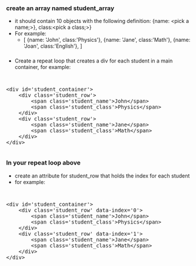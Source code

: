 ### create an array named student_array
- it should contain 10 objects with the following definition: {name: &lt;pick a name;&gt;}, class:&lt;pick a class;&gt;}
- For example:
	- [
		{name: 'John', class:'Physics'},
		{name: 'Jane', class:'Math'},
		{name: 'Joan', class:'English'},
	  ]

###
- Create a repeat loop that creates a div for each student in a main container, for example:
<pre><xmp>
<div id='student_container'>
	<div class='student_row'>
		<span class='student_name'>John</span>
		<span class='student_class'>Physics</span>
	</div>
	<div class='student_row'>
		<span class='student_name'>Jane</span>
		<span class='student_class'>Math</span>
	</div>
</div>
</xmp></pre>
### In your repeat loop above
- create an attribute for student_row that holds the index for each student
- for example:
<pre><xmp>
<div id='student_container'>
	<div class='student_row' data-index='0'>
		<span class='student_name'>John</span>
		<span class='student_class'>Physics</span>
	</div>
	<div class='student_row' data-index='1'>
		<span class='student_name'>Jane</span>
		<span class='student_class'>Math</span>
	</div>
</div>
</xmp></pre>
